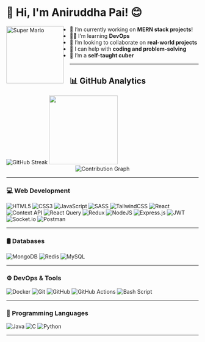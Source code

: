 # 👋 Hi, I'm Aniruddha Pai! 😊

  
<img align="left" height="150" src="https://github.com/user-attachments/assets/25e06a5b-b2e7-45e2-b486-11b2354c604d" alt="Super Mario" style="margin-right: 1rem;" />

- 🔭 I’m currently working on <b>MERN stack projects</b>!  
- 🧑‍💻 I’m learning <b>DevOps</b>  
- 👯 I’m looking to collaborate on <b>real-world projects</b>  
- 🤝 I can help with <b>coding and problem-solving</b>  
- 🧊 I’m a <b>self-taught cuber</b>


---

## 📊 GitHub Analytics

<div align="center flex ">
  <img src="https://nirzak-streak-stats.vercel.app/?user=aniruddhapai27&theme=tokyonight&hide_border=true" alt="GitHub Streak" />
  <img height="180em" src="https://github-readme-stats.vercel.app/api/top-langs/?username=aniruddhapai27&layout=compact&langs_count=8&theme=tokyonight&hide_border=true&bg_color=0d1117"/>
</div>



<div align="center">
  <img src="https://github-readme-activity-graph.vercel.app/graph?username=aniruddhapai27&bg_color=0d1117&color=00ff00&line=00ff00&point=ffffff&area=true&hide_border=true" alt="Contribution Graph" />
</div>


---

### 💻 Web Development  
![HTML5](https://img.shields.io/badge/html5-%23E34F26.svg?style=for-the-badge&logo=html5&logoColor=white) 
![CSS3](https://img.shields.io/badge/css3-%231572B6.svg?style=for-the-badge&logo=css3&logoColor=white) 
![JavaScript](https://img.shields.io/badge/javascript-%23323330.svg?style=for-the-badge&logo=javascript&logoColor=%23F7DF1E) 
![SASS](https://img.shields.io/badge/SASS-hotpink.svg?style=for-the-badge&logo=SASS&logoColor=white) 
![TailwindCSS](https://img.shields.io/badge/tailwindcss-%2338B2AC.svg?style=for-the-badge&logo=tailwind-css&logoColor=white) 
![React](https://img.shields.io/badge/react-%2320232a.svg?style=for-the-badge&logo=react&logoColor=%2361DAFB) 
![Context API](https://img.shields.io/badge/Context--Api-000000?style=for-the-badge&logo=react) 
![React Query](https://img.shields.io/badge/-React%20Query-FF4154?style=for-the-badge&logo=react%20query&logoColor=white) 
![Redux](https://img.shields.io/badge/redux-%23593d88.svg?style=for-the-badge&logo=redux&logoColor=white) 
![NodeJS](https://img.shields.io/badge/node.js-6DA55F?style=for-the-badge&logo=node.js&logoColor=white) 
![Express.js](https://img.shields.io/badge/express.js-%23404d59.svg?style=for-the-badge&logo=express&logoColor=%2361DAFB) 
![JWT](https://img.shields.io/badge/JWT-black?style=for-the-badge&logo=JSON%20web%20tokens) 
![Socket.io](https://img.shields.io/badge/Socket.io-black?style=for-the-badge&logo=socket.io&badgeColor=010101) 
![Postman](https://img.shields.io/badge/Postman-FF6C37?style=for-the-badge&logo=postman&logoColor=white)

---

### 🛢️ Databases  
![MongoDB](https://img.shields.io/badge/MongoDB-%234ea94b.svg?style=for-the-badge&logo=mongodb&logoColor=white)
![Redis](https://img.shields.io/badge/redis-%23DD0031.svg?style=for-the-badge&logo=redis&logoColor=white)
![MySQL](https://img.shields.io/badge/mysql-4479A1.svg?style=for-the-badge&logo=mysql&logoColor=white)  

---

### ⚙️ DevOps & Tools  
![Docker](https://img.shields.io/badge/docker-%230db7ed.svg?style=for-the-badge&logo=docker&logoColor=white)
![Git](https://img.shields.io/badge/git-%23F05033.svg?style=for-the-badge&logo=git&logoColor=white)
![GitHub](https://img.shields.io/badge/github-%23121011.svg?style=for-the-badge&logo=github&logoColor=white)
![GitHub Actions](https://img.shields.io/badge/github%20actions-%232671E5.svg?style=for-the-badge&logo=githubactions&logoColor=white)
![Bash Script](https://img.shields.io/badge/bash_script-%23121011.svg?style=for-the-badge&logo=gnu-bash&logoColor=white)

---

### 🧠 Programming Languages  
![Java](https://img.shields.io/badge/java-%23ED8B00.svg?style=for-the-badge&logo=openjdk&logoColor=white)
![C](https://img.shields.io/badge/c-%2300599C.svg?style=for-the-badge&logo=c&logoColor=white)
![Python](https://img.shields.io/badge/python-3670A0?style=for-the-badge&logo=python&logoColor=ffdd54)

---


